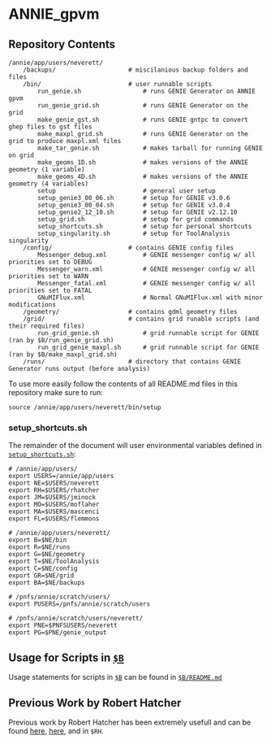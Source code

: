 # ANNIE_gpvm

## **Repository Contents**
```
/annie/app/users/neverett/
    /backups/                    # miscilanious backup folders and files
    /bin/                        # user runnable scripts
        run_genie.sh                 # runs GENIE Generator on ANNIE gpvm
        run_genie_grid.sh            # runs GENIE Generator on the grid
        make_genie_gst.sh            # runs GENIE gntpc to convert ghep files to gst files
        make_maxpl_grid.sh           # runs GENIE Generator on the grid to produce maxpl.xml files
        make_tar_genie.sh            # makes tarball for running GENIE on grid
        make_geoms_1D.sh             # makes versions of the ANNIE geometry (1 variable)
        make_geoms_4D.sh             # makes versions of the ANNIE geometry (4 variables)
        setup                        # general user setup
        setup_genie3_00_06.sh        # setup for GENIE v3.0.6
        setup_genie3_00_04.sh        # setup for GENIE v3.0.4
        setup_genie2_12_10.sh        # setup for GENIE v2.12.10
        setup_grid.sh                # setup for grid commands
        setup_shortcuts.sh           # setup for personal shortcuts
        setup_singularity.sh         # setup for ToolAnalysis singularity
    /config/                     # contains GENIE config files
        Messenger_debug.xml          # GENIE messenger config w/ all priorities set to DEBUG
        Messenger_warn.xml           # GENIE messenger config w/ all priorities set to WARN
        Messenger_fatal.xml          # GENIE messenger config w/ all priorities set to FATAL
        GNuMIFlux.xml                # Normal GNuMIFlux.xml with minor modifications
    /geometry/                   # contains gdml geometry files
    /grid/                       # contains grid runable scripts (and their required files)
        run_grid_genie.sh            # grid runnable script for GENIE (ran by $B/run_genie_grid.sh)
        run_grid_genie_maxpl.sh      # grid runnable script for GENIE (ran by $B/make_maxpl_grid.sh)
    /runs/                       # directory that contains GENIE Generator runs output (before analysis)
```

To use more easily follow the contents of all README.md files in this repository make sure to run:
```
source /annie/app/users/neverett/bin/setup
```

### **setup_shortcuts.sh**
The remainder of the document will user environmental variables defined in [`setup_shortcuts.sh`](https://github.com/Noah-Everett/ANNIE_gpvm/blob/main/bin/setup_shortcuts.sh):
```
# /annie/app/users/
export USERS=/annie/app/users
export NE=$USERS/neverett
export RH=$USERS/rhatcher
export JM=$USERS/jminock
export MO=$USERS/moflaher
export MA=$USERS/mascenci
export FL=$USERS/flemmons

# /annie/app/users/neverett/
export B=$NE/bin
export R=$NE/runs
export G=$NE/geometry
export T=$NE/ToolAnalysis
export C=$NE/config
export GR=$NE/grid
export BA=$NE/backups

# /pnfs/annie/scratch/users/
export PUSERS=/pnfs/annie/scratch/users

# /pnfs/annie/scratch/users/neverett/
export PNE=$PNFSUSERS/neverett
export PG=$PNE/genie_output
```

## **Usage for Scripts in [`$B`](https://github.com/Noah-Everett/ANNIE_gpvm/tree/main/bin)**

Usage statements for scripts in [`$B`](https://github.com/Noah-Everett/ANNIE_gpvm/tree/main/bin) can be found in [`$B/README.md`](https://github.com/Noah-Everett/ANNIE_gpvm/tree/main/bin#readme)

## **Previous Work by Robert Hatcher**
Previous work by Robert Hatcher has been extremely usefull and can be found [here](https://cdcvs.fnal.gov/redmine/projects/anniesoft/wiki/GENIE_and_Geant4_neutrons_from_rock_propagation), [here](https://cdcvs.fnal.gov/redmine/projects/genie/wiki/Running_gevgen_fnal), and in `$RH`. 